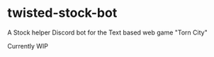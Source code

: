 # twisted-stock-bot
A Stock helper Discord bot for the Text based web game "Torn City"

Currently WIP
